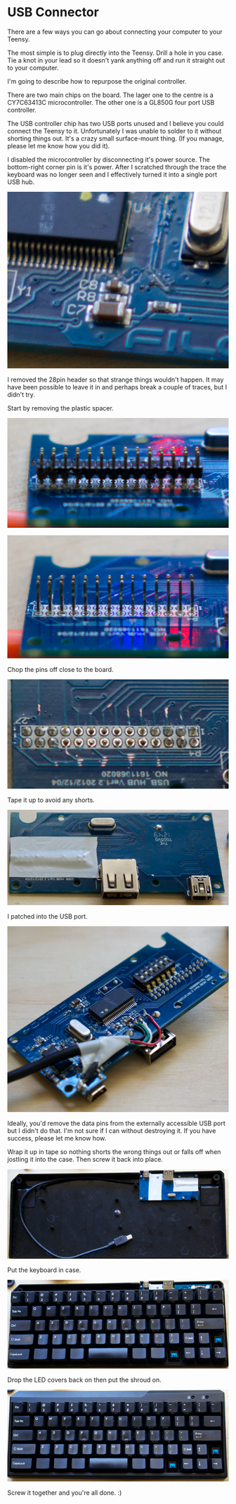 # USB Connector

There are a few ways you can go about connecting your computer to your Teensy.

The most simple is to plug directly into the Teensy. Drill a hole in you case. Tie a knot in your lead so it doesn't yank anything off and run it straight out to your computer.

I'm going to describe how to repurpose the original controller.

There are two main chips on the board. The lager one to the centre is a CY7C63413C microcontroller. The other one is a GL850G four port USB controller.

The USB controller chip has two USB ports unused and I believe you could connect the Teensy to it. Unfortunately I was unable to solder to it without shorting things out. It's a crazy small surface-mount thing. (If you manage, please let me know how you did it).

I disabled the microcontroller by disconnecting it's power source. The bottom-right corner pin is it's power. After I scratched through the trace the keyboard was no longer seen and I effectively turned it into a single port USB hub.

![Disconnected Microcontroller](../images/disconnected_microcontroller.png)

I removed the 28pin header so that strange things wouldn't happen. It may have been possible to leave it in and perhaps break a couple of traces, but I didn't try.

Start by removing the plastic spacer.

![Plastic Spacer](../images/plastic_spacer.png)

![No Plastic Spacer](../images/no_plastic_spacer.png)

Chop the pins off close to the board.

![No Pins](../images/no_pins.png)

Tape it up to avoid any shorts.

![All Covered Up](../images/all_covered_up.png)

I patched into the USB port.

![Patch Into USB](../images/patch_into_usb.png)

Ideally, you'd remove the data pins from the externally accessible USB port but I didn't do that. I'm not sure if I can without destroying it. If you have success, please let me know how.

Wrap it up in tape so nothing shorts the wrong things out or falls off when jostling it into the case. Then screw it back into place.

![USB Connector In Place](../images/usb_connector_in_place.png)

Put the keyboard in case.

![Keyboard In Case](../images/keyboard_in_case.png)

Drop the LED covers back on then put the shroud on.

![Reassembled](../images/reassembled.png)

Screw it together and you're all done. :)
